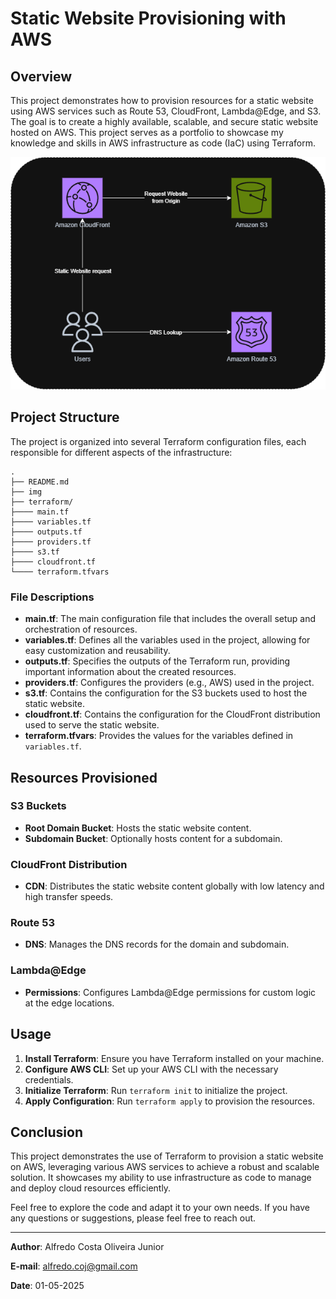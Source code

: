 # Static Website Provisioning with AWS

## Overview

This project demonstrates how to provision resources for a static website using AWS services such as Route 53, CloudFront, Lambda@Edge, and S3. The goal is to create a highly available, scalable, and secure static website hosted on AWS. This project serves as a portfolio to showcase my knowledge and skills in AWS infrastructure as code (IaC) using Terraform.

![Static website design architectural model.](./img/project01.png)

## Project Structure

The project is organized into several Terraform configuration files, each responsible for different aspects of the infrastructure:

```
.
├── README.md
├── img
├── terraform/
├──── main.tf
├──── variables.tf
├──── outputs.tf
├──── providers.tf
├──── s3.tf
├──── cloudfront.tf
└──── terraform.tfvars
```

### File Descriptions

- **main.tf**: The main configuration file that includes the overall setup and orchestration of resources.
- **variables.tf**: Defines all the variables used in the project, allowing for easy customization and reusability.
- **outputs.tf**: Specifies the outputs of the Terraform run, providing important information about the created resources.
- **providers.tf**: Configures the providers (e.g., AWS) used in the project.
- **s3.tf**: Contains the configuration for the S3 buckets used to host the static website.
- **cloudfront.tf**: Contains the configuration for the CloudFront distribution used to serve the static website.
- **terraform.tfvars**: Provides the values for the variables defined in `variables.tf`.

## Resources Provisioned

### S3 Buckets

- **Root Domain Bucket**: Hosts the static website content.
- **Subdomain Bucket**: Optionally hosts content for a subdomain.

### CloudFront Distribution

- **CDN**: Distributes the static website content globally with low latency and high transfer speeds.

### Route 53

- **DNS**: Manages the DNS records for the domain and subdomain.

### Lambda@Edge

- **Permissions**: Configures Lambda@Edge permissions for custom logic at the edge locations.

## Usage

1. **Install Terraform**: Ensure you have Terraform installed on your machine.
2. **Configure AWS CLI**: Set up your AWS CLI with the necessary credentials.
3. **Initialize Terraform**: Run `terraform init` to initialize the project.
4. **Apply Configuration**: Run `terraform apply` to provision the resources.

## Conclusion

This project demonstrates the use of Terraform to provision a static website on AWS, leveraging various AWS services to achieve a robust and scalable solution. It showcases my ability to use infrastructure as code to manage and deploy cloud resources efficiently.

Feel free to explore the code and adapt it to your own needs. If you have any questions or suggestions, please feel free to reach out.

---


**Author**: Alfredo Costa Oliveira Junior

**E-mail**: [alfredo.coj@gmail.com](mailto:alfredo.coj@gmail.com)

**Date**: 01-05-2025